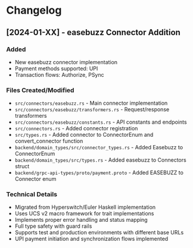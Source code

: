 # Changelog

## [2024-01-XX] - easebuzz Connector Addition

### Added
- New easebuzz connector implementation
- Payment methods supported: UPI
- Transaction flows: Authorize, PSync

### Files Created/Modified
- `src/connectors/easebuzz.rs` - Main connector implementation
- `src/connectors/easebuzz/transformers.rs` - Request/response transformers
- `src/connectors/easebuzz/constants.rs` - API constants and endpoints
- `src/connectors.rs` - Added connector registration
- `src/types.rs` - Added connector to ConnectorEnum and convert_connector function
- `backend/domain_types/src/connector_types.rs` - Added Easebuzz to ConnectorEnum
- `backend/domain_types/src/types.rs` - Added easebuzz to Connectors struct
- `backend/grpc-api-types/proto/payment.proto` - Added EASEBUZZ to Connector enum

### Technical Details
- Migrated from Hyperswitch/Euler Haskell implementation
- Uses UCS v2 macro framework for trait implementations
- Implements proper error handling and status mapping
- Full type safety with guard rails
- Supports test and production environments with different base URLs
- UPI payment initiation and synchronization flows implemented